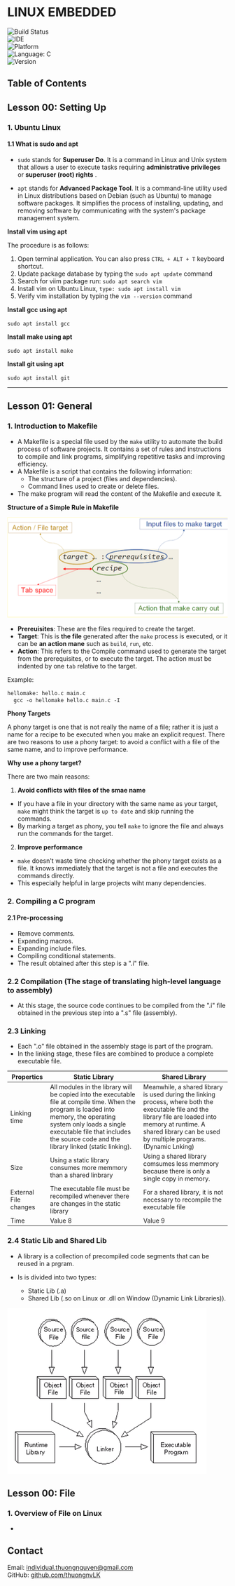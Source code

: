 #   **LINUX EMBEDDED**

![Build Status](https://img.shields.io/badge/build-in%20progress-yellow)         
![IDE](https://img.shields.io/badge/IDE-Linux%20based%20tools-blue?logo=linux&style=flat-square)     
![Platform](https://img.shields.io/badge/Platform-ARM%20based%20processor-blue?logo=arm&style=flat-square)     
![Language: C](https://img.shields.io/badge/Language-C-yellow?logo=c&style=flat-square)     
![Version](https://img.shields.io/badge/Version-1.0-green?style=flat-square)    
 

##  **Table of Contents**

## Lesson 00: Setting Up

### 1. Ubuntu Linux

#### 1.1 What is sudo and apt

- `sudo` stands for **Superuser Do**. It is a command in Linux and Unix system that allows a user to execute tasks requiring **administrative privileges** or **superuser (root) rights** .

- `apt` stands for **Advanced Package Tool**. It is a command-line utility used in Linux distributions based on Debian (such as Ubuntu) to manage software packages. It simplifies the process of installing, updating, and removing software by communicating with the system's package management system.

**Install vim using apt**

The procedure is as follows:
  1. Open terminal application. You can also press `CTRL + ALT + T` keyboard shortcut.
  2. Update package database by typing the `sudo apt update` command
  3. Search for viim package run: `sudo apt search vim`
  4. Install vim on Ubuntu Linux, `type: sudo apt install vim`
  5. Verify vim installation by typing the `vim --version` command

**Install gcc using apt**

`sudo apt install gcc`

**Install make using apt**

`sudo apt install make`

**Install git using apt**

`sudo apt install git`

---

## Lesson 01: General

### 1. Introduction to Makefile

- A Makefile is a special file used by the `make` utility to automate the build process of software projects. It contains a set of rules and instructions to compile and link programs, simplifying repetitive tasks and improving efficiency.
- A Makefile is a script that contains the following information:
  - The structure of a project (files and dependencies).
  - Command lines used to create or delete files.
- The make program will read the content of the Makefile and execute it.

**Structure of a Simple Rule in Makefile**

![Alt text](images/Linux0.png)

- **Prereuisites**: These are the files required to create the target.
- **Target**: This is **the file** generated after the `make` process is executed, or it can be **an action mane** such as `build`, `run`, etc.
- **Action**: This refers to the Compile command used to generate the target from the prerequisites, or to execute the target. The action must be indented by one `tab` relative to the target.

Example:
```
hellomake: hello.c main.c
  gcc -o hellomake hello.c main.c -I
```

**Phony Targets**

A phony target is one that is not really the name of a file; rather it is just a name for a recipe to be executed when you make an explicit request. There are two reasons to use a phony target: to avoid a conflict with a file of the same name, and to improve performance. 

**Why use a phony target?**

There are two main reasons:

1. **Avoid conflicts with files of the smae name**
  - If you have a file in your directory with the same name as your target, `make` might think the target is `up to date` and skip running the commands.
  - By marking a target as phony, you tell `make` to ignore the file and always run the commands for the target.
2. **Improve performance**
  - `make` doesn't waste time checking whether the phony target exists as a file. It knows immediately that the target is not a file and executes the commands directly.
  - This especially helpful in large projects wiht many dependencies.

### 2. Compiling a C program

#### 2.1 Pre-processing 

  - Remove comments.
  - Expanding macros.
  - Expanding include files.
  - Compiling conditional statements.
  - The result obtained after this step is a ".i" file.

### 2.2 Compilation (The stage of translating high-level language to assembly)

- At this stage, the source code continues to be compiled from the ".i" file obtained in the previous step into a ".s" file (assembly).

### 2.3 Linking

- Each ".o" file obtained in the assembly stage is part of the program.
- In the linking stage, these files are combined to produce a complete executable file.

| Propertics | Static Library | Shared Library |
|----------|----------|----------|
| Linking time  | All modules in the library will be copied into the executable file at compile time. When the program is loaded into memory, the operating system only loads a single executable file that includes the source code and the library linked (static linking).  | Meanwhile, a shared library is used during the linking process, where both the executable file and the library file are loaded into memory at runtime. A shared library can be used by multiple programs. (Dynamic Lnking)  |
| Size  | Using a static library consumes more memmory than a shared linbrary  | Using a shared library comsumes less memmory because there is only a single copy in memory.  |
| External File changes  | The executable file must be recompiled whenever there are changes in the static library  | For a shared library, it is not necessary to recompile the executable file  |
| Time  | Value 8  | Value 9  |


### 2.4 Static Lib and Shared Lib

- A library is a collection of precompiled code segments that can be reused in a prgram.

- Is is divided into two types:
  - Static Lib (.a)
  - Shared Lib (.so on Linux or .dll on Window (Dynamic Link Libraries)).

![Alt text](images/Linux1.png)


## Lesson 00: File

### **1. Overview of File on Linux**

- 

## Contact
Email: individual.thuongnguyen@gmail.com    
GitHub: [github.com/thuongnvLK](https://github.com/thuongnvLK)